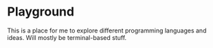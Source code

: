 # Playground

This is a place for me to explore different programming languages and ideas. Will mostly be terminal-based stuff.
